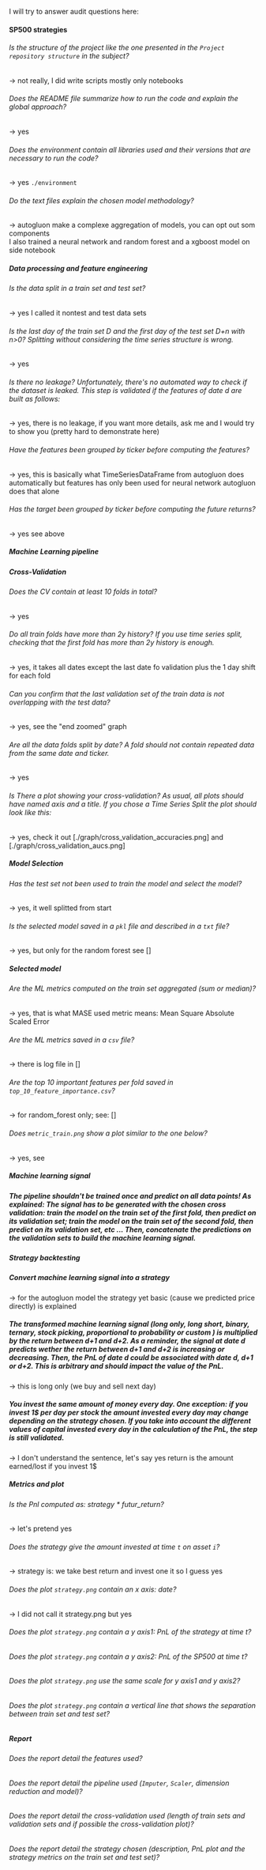 I will try to answer audit questions here:

#### SP500 strategies

###### Is the structure of the project like the one presented in the `Project repository structure` in the subject?

-> not really, I did write scripts mostly only notebooks

###### Does the README file summarize how to run the code and explain the global approach?

-> yes

###### Does the environment contain all libraries used and their versions that are necessary to run the code?

-> yes `./environment`

###### Do the text files explain the chosen model methodology?

-> autogluon make a complexe aggregation of models, you can opt out som components  
I also trained a neural network and random forest and a xgboost model on side notebook

##### **Data processing and feature engineering**

###### Is the data split in a train set and test set?

-> yes I called it nontest and test data sets

###### Is the last day of the train set D and the first day of the test set D+n with n>0? Splitting without considering the time series structure is wrong.

-> yes

###### Is there no leakage? Unfortunately, there's no automated way to check if the dataset is leaked. This step is validated if the features of date d are built as follows:

-> yes, there is no leakage,  if you want more details, ask me and I would try to show you (pretty hard to demonstrate here)

###### Have the features been grouped by ticker before computing the features?

-> yes, this is basically what TimeSeriesDataFrame from autogluon does automatically
but features has only been used for neural network autogluon does that alone

###### Has the target been grouped by ticker before computing the future returns?

-> yes see above

##### **Machine Learning pipeline**

##### Cross-Validation

###### Does the CV contain at least 10 folds in total?

-> yes

###### Do all train folds have more than 2y history? If you use time series split, checking that the first fold has more than 2y history is enough.

-> yes, it takes all dates except the last date fo validation plus the 1 day shift for each fold

###### Can you confirm that the last validation set of the train data is not overlapping with the test data?

-> yes, see the "end zoomed" graph 

###### Are all the data folds split by date? A fold should not contain repeated data from the same date and ticker.

-> yes

###### Is There a plot showing your cross-validation? As usual, all plots should have named axis and a title. If you chose a Time Series Split the plot should look like this:

-> yes, check it out [./graph/cross_validation_accuracies.png] and [./graph/cross_validation_aucs.png]

##### Model Selection

###### Has the test set not been used to train the model and select the model?

-> yes, it well splitted from start

###### Is the selected model saved in a `pkl` file and described in a `txt` file?

-> yes, but only for the random forest see []

##### Selected model

###### Are the ML metrics computed on the train set aggregated (sum or median)?

-> yes, that is what MASE used metric means: Mean Square Absolute Scaled Error

###### Are the ML metrics saved in a `csv` file?

-> there is log file in []

###### Are the top 10 important features per fold saved in `top_10_feature_importance.csv`?

-> for random_forest only; see: []

###### Does `metric_train.png` show a plot similar to the one below?

-> yes, see

##### Machine learning signal

##### **The pipeline shouldn't be trained once and predict on all data points!** As explained: The signal has to be generated with the chosen cross validation: train the model on the train set of the first fold, then predict on its validation set; train the model on the train set of the second fold, then predict on its validation set, etc ... Then, concatenate the predictions on the validation sets to build the machine learning signal.

##### **Strategy backtesting**

##### Convert machine learning signal into a strategy

-> for the autogluon model the strategy yet basic (cause we predicted price directly) is explained

##### The transformed machine learning signal (long only, long short, binary, ternary, stock picking, proportional to probability or custom ) is multiplied by the return between d+1 and d+2. As a reminder, the signal at date d predicts wether the return between d+1 and d+2 is increasing or decreasing. Then, the PnL of date d could be associated with date d, d+1 or d+2. This is arbitrary and should impact the value of the PnL.

-> this is long only (we buy and sell next day)

##### You invest the same amount of money every day. One exception: if you invest 1$ per day per stock the amount invested every day may change depending on the strategy chosen. If you take into account the different values of capital invested every day in the calculation of the PnL, the step is still validated.

-> I don't understand the sentence, let's say yes return is the amount earned/lost if you invest 1$

##### Metrics and plot

###### Is the Pnl computed as: strategy \* futur_return?

-> let's pretend yes

###### Does the strategy give the amount invested at time `t` on asset `i`?

-> strategy is: we take best return and invest one it so I guess yes

###### Does the plot `strategy.png` contain an x axis: date?

-> I did not call it strategy.png but yes

###### Does the plot `strategy.png` contain a y axis1: PnL of the strategy at time t?

###### Does the plot `strategy.png` contain a y axis2: PnL of the SP500 at time t?

###### Does the plot `strategy.png` use the same scale for y axis1 and y axis2?

###### Does the plot `strategy.png` contain a vertical line that shows the separation between train set and test set?

##### Report

###### Does the report detail the features used?

###### Does the report detail the pipeline used (`Imputer`, `Scaler`, dimension reduction and model)?

###### Does the report detail the cross-validation used (length of train sets and validation sets and if possible the cross-validation plot)?

###### Does the report detail the strategy chosen (description, PnL plot and the strategy metrics on the train set and test set)?

